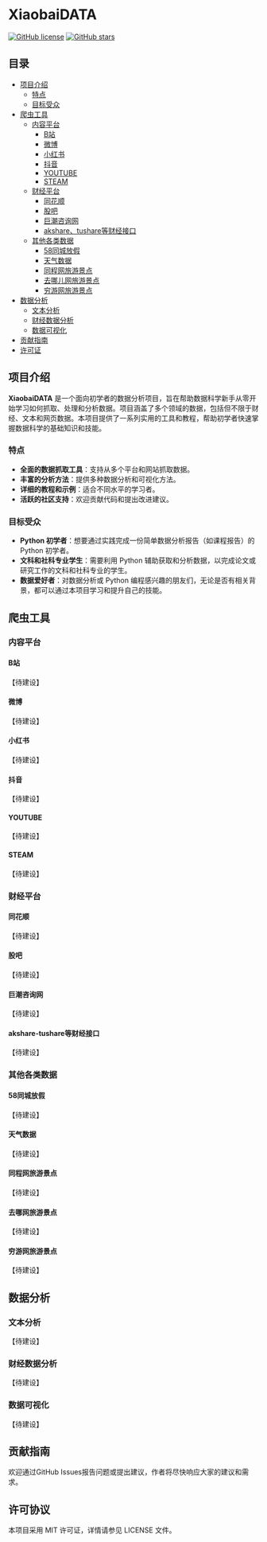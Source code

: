 # XiaobaiDATA

[![GitHub license](https://img.shields.io/badge/license-MIT-blue.svg)](https://github.com/pythonfitness/XiaobaiDATA/blob/main/LICENSE)
[![GitHub stars](https://img.shields.io/github/stars/pythonfitness/XiaobaiDATA?style=social)](https://github.com/pythonfitness/XiaobaiDATA)

## 目录
- [项目介绍](#项目介绍)
  - [特点](#特点)
  - [目标受众](#目标受众)
- [爬虫工具](#爬虫工具)
  - [内容平台](#内容平台)
    - [B站](#b站)
    - [微博](#微博)
    - [小红书](#小红书)
    - [抖音](#抖音)
    - [YOUTUBE](#youtube)
    - [STEAM](#steam)
  - [财经平台](#财经平台)
    - [同花顺](#同花顺)
    - [股吧](#股吧)
    - [巨潮咨询网](#巨潮咨询网)
    - [akshare、tushare等财经接口](#akshare-tushare等财经接口)
  - [其他各类数据](#其他各类数据)
    - [58同城放假](#58同城放假)
    - [天气数据](#天气数据)
    - [同程网旅游景点](#同程网旅游景点)
    - [去哪儿网旅游景点](#去哪网旅游景点)
    - [穷游网旅游景点](#穷游网旅游景点)
- [数据分析](#数据分析)
  - [文本分析](#文本分析)
  - [财经数据分析](#财经数据分析)
  - [数据可视化](#数据可视化)
- [贡献指南](#贡献指南)
- [许可证](#许可证)
## 项目介绍

**XiaobaiDATA** 是一个面向初学者的数据分析项目，旨在帮助数据科学新手从零开始学习如何抓取、处理和分析数据。项目涵盖了多个领域的数据，包括但不限于财经、文本和网页数据。本项目提供了一系列实用的工具和教程，帮助初学者快速掌握数据科学的基础知识和技能。

### 特点
- **全面的数据抓取工具**：支持从多个平台和网站抓取数据。
- **丰富的分析方法**：提供多种数据分析和可视化方法。
- **详细的教程和示例**：适合不同水平的学习者。
- **活跃的社区支持**：欢迎贡献代码和提出改进建议。

### 目标受众
- **Python 初学者**：想要通过实践完成一份简单数据分析报告（如课程报告）的 Python 初学者。
- **文科和社科专业学生**：需要利用 Python 辅助获取和分析数据，以完成论文或研究工作的文科和社科专业的学生。
- **数据爱好者**：对数据分析或 Python 编程感兴趣的朋友们，无论是否有相关背景，都可以通过本项目学习和提升自己的技能。

## 爬虫工具

### 内容平台

#### B站
【待建设】
#### 微博
【待建设】
#### 小红书
【待建设】
#### 抖音
【待建设】
#### YOUTUBE
【待建设】
#### STEAM
【待建设】
### 财经平台

#### 同花顺
【待建设】
#### 股吧
【待建设】
#### 巨潮咨询网
【待建设】
#### akshare-tushare等财经接口
【待建设】
### 其他各类数据

#### 58同城放假
【待建设】
#### 天气数据
【待建设】
#### 同程网旅游景点
【待建设】
#### 去哪网旅游景点
【待建设】
#### 穷游网旅游景点
【待建设】

## 数据分析

### 文本分析
【待建设】
### 财经数据分析
【待建设】
### 数据可视化
【待建设】

## 贡献指南
欢迎通过GitHub Issues报告问题或提出建议，作者将尽快响应大家的建议和需求。

## 许可协议
本项目采用 MIT 许可证，详情请参见 LICENSE 文件。
